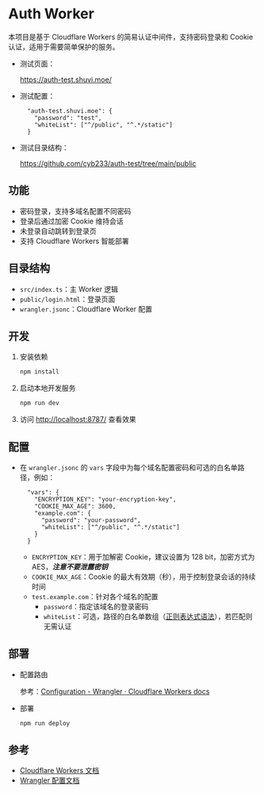# Auth Worker

本项目是基于 Cloudflare Workers 的简易认证中间件，支持密码登录和 Cookie 认证，适用于需要简单保护的服务。

- 测试页面：

  https://auth-test.shuvi.moe/

- 测试配置：
  ```jsonc
    "auth-test.shuvi.moe": {
      "password": "test",
      "whiteList": ["^/public", "^.*/static"]
    }
  ```
- 测试目录结构：

  https://github.com/cyb233/auth-test/tree/main/public

## 功能

- 密码登录，支持多域名配置不同密码
- 登录后通过加密 Cookie 维持会话
- 未登录自动跳转到登录页
- 支持 Cloudflare Workers 智能部署

## 目录结构

- `src/index.ts`：主 Worker 逻辑
- `public/login.html`：登录页面
- `wrangler.jsonc`：Cloudflare Worker 配置

## 开发

1. 安装依赖
   ```bash
   npm install
   ```
2. 启动本地开发服务
   ```bash
   npm run dev
   ```
3. 访问 [http://localhost:8787/](http://localhost:8787/) 查看效果

## 配置

- 在 `wrangler.jsonc` 的 `vars` 字段中为每个域名配置密码和可选的白名单路径，例如：
  ```jsonc
    "vars": {
      "ENCRYPTION_KEY": "your-encryption-key",
      "COOKIE_MAX_AGE": 3600,
      "example.com": {
        "password": "your-password",
        "whiteList": ["^/public", "^.*/static"]
      }
    }
  ```
  - `ENCRYPTION_KEY`：用于加解密 Cookie，建议设置为 128 bit，加密方式为 AES，**_注意不要泄露密钥_**
  - `COOKIE_MAX_AGE`：Cookie 的最大有效期（秒），用于控制登录会话的持续时间
  - `test.example.com`：针对各个域名的配置
    - `password`：指定该域名的登录密码
    - `whiteList`：可选，路径的白名单数组（[正则表达式语法](https://developer.mozilla.org/zh-CN/docs/Web/JavaScript/Guide/Regular_expressions)），若匹配则无需认证

## 部署

- 配置路由

  参考：[Configuration - Wrangler · Cloudflare Workers docs](https://developers.cloudflare.com/workers/wrangler/configuration/#routes)

- 部署
  ```bash
  npm run deploy
  ```

## 参考

- [Cloudflare Workers 文档](https://developers.cloudflare.com/workers/)
- [Wrangler 配置文档](https://developers.cloudflare.com/workers/wrangler/configuration/)
